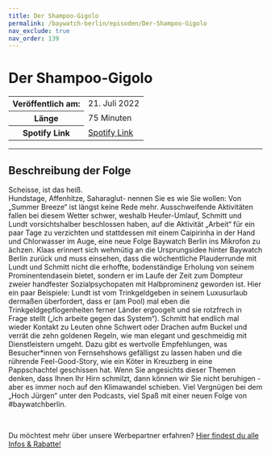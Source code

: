 ```yaml
---
title: Der Shampoo-Gigolo
permalink: /baywatch-berlin/episoden/Der-Shampoo-Gigolo
nav_exclude: true
nav_order: 139
---
```


# Der Shampoo-Gigolo
<table class="resp-table dcf-table dcf-table-responsive dcf-table-bordered dcf-table-striped dcf-w-100%">
                    <tbody>
                        <tr>
                            <th scope="row">Veröffentlich am:</th>
                            <td data-label="Veröffentlich am:">21. Juli 2022</td>
                        </tr>
                        <tr>
                            <th scope="row">Länge </th>
                            <td data-label="Länge ">75 Minuten</td>
                        </tr><tr>
                                <th scope="row">Spotify Link</th>
                                <td data-label="Spotify Link"><a href="https://open.spotify.com/episode/2GKNaREaXbnW3a8PW1YB2C">Spotify Link</a></td>
                            </tr></tbody>
                </table>

***

## Beschreibung der Folge

<div>
<p>Scheisse, ist das heiß. <br/>Hundstage, Affenhitze, Saharaglut- nennen Sie es wie Sie wollen: Von „Summer Breeze“ ist längst keine Rede mehr. Ausschweifende Aktivitäten fallen bei diesem Wetter schwer, weshalb Heufer-Umlauf, Schmitt und Lundt vorsichtshalber beschlossen haben, auf die Aktivität „Arbeit“ für ein paar Tage zu verzichten und stattdessen mit einem Caipirinha in der Hand und Chlorwasser im Auge, eine neue Folge Baywatch Berlin ins Mikrofon zu ächzen. Klaas erinnert sich wehmütig an die Ursprungsidee hinter Baywatch Berlin zurück und muss einsehen, dass die wöchentliche Plauderrunde mit Lundt und Schmitt nicht die erhoffte, bodenständige Erholung von seinem Prominentendasein bietet, sondern er im Laufe der Zeit zum Dompteur zweier handfester Sozialpsychopaten mit Halbprominenz geworden ist. Hier ein paar Beispiele: Lundt ist vom Trinkgeldgeben in seinem Luxusurlaub dermaßen überfordert, dass er (am Pool) mal eben die Trinkgeldgepflogenheiten ferner Länder ergoogelt und sie rotzfrech in Frage stellt („ich arbeite gegen das System“). Schmitt hat endlich mal wieder Kontakt zu Leuten ohne Schwert oder Drachen aufm Buckel und verrät die zehn goldenen Regeln, wie man elegant und geschmeidig mit Dienstleistern umgeht. Dazu gibt es wertvolle Empfehlungen, was Besucher*innen von Fernsehshows gefälligst zu lassen haben und die rührende Feel-Good-Story, wie ein Köter in Kreuzberg in eine Pappschachtel geschissen hat. Wenn Sie angesichts dieser Themen denken, dass Ihnen Ihr Hirn schmilzt, dann können wir Sie nicht beruhigen - aber es immer noch auf den Klimawandel schieben. Viel Vergnügen bei dem „Hoch Jürgen“ unter den Podcasts, viel Spaß mit einer neuen Folge von #baywatchberlin.</p><br/><p>Du möchtest mehr über unsere Werbepartner erfahren? <a href="https://linktr.ee/BaywatchBerlin" rel="nofollow">Hier findest du alle Infos &amp; Rabatte!</a></p>  
</div>

